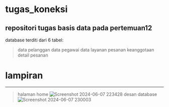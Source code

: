 # tugas_koneksi

repositori tugas basis data pada pertemuan12
------------------------------------------------------------
database terditi dari 6 tabel:
> data pelanggan
> data pegawai
> data layanan
> pesanan
> keanggotaan
> detail pesanan


# lampiran 
------------------------------------------------------------
> halaman home
![Screenshot 2024-06-07 223428](https://github.com/Isal0192/tugas_koneksi/assets/117461239/5ec6927d-e6e7-430a-9444-58dd75db71a0)
> desan database
![Screenshot 2024-06-07 230003](https://github.com/Isal0192/tugas_koneksi/assets/117461239/c1b09d49-12cc-4097-b3b3-044d70a150fe)



